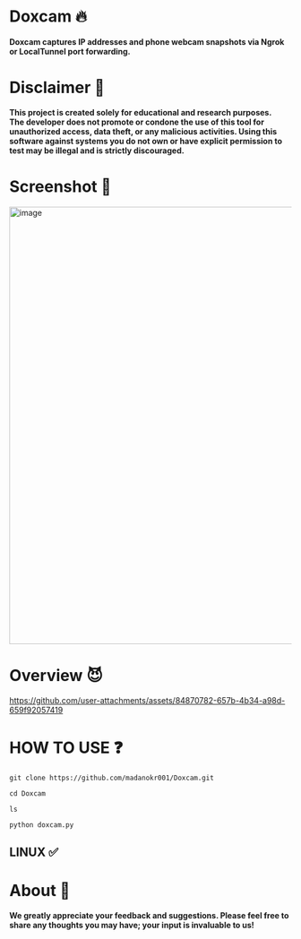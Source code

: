 # Doxcam 🔥
**Doxcam captures IP addresses and phone webcam snapshots via Ngrok or LocalTunnel port forwarding.**

# Disclaimer 🚫

**This project is created solely for educational and research purposes.  
The developer does not promote or condone the use of this tool for unauthorized access, data theft, or any malicious activities.
Using this software against systems you do not own or have explicit permission to test may be illegal and is strictly discouraged.**

# Screenshot 📸
<img width="1428" height="781" alt="image" src="https://github.com/user-attachments/assets/f6016b1e-beb0-4a34-83c6-8fd9b923a7f3" />

# Overview 😈
https://github.com/user-attachments/assets/84870782-657b-4b34-a98d-659f92057419

# HOW TO USE ❓
```
git clone https://github.com/madanokr001/Doxcam.git
```
```
cd Doxcam
```
```
ls
```
```
python doxcam.py
```
## LINUX ✅ 

# About 🤑
**We greatly appreciate your feedback and suggestions. Please feel free to share any thoughts you may have; your input is invaluable to us!**




